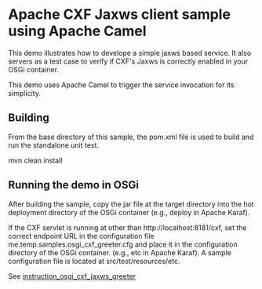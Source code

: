 Apache CXF Jaxws client sample using Apache Camel
=================================================

This demo illustrates how to develope a simple jaxws based
service. It also servers as a test case to verify if CXF's
Jaxws is correctly enabled in your OSGi container.

This demo uses Apache Camel to trigger the service invocation
for its simplicity.

Building
--------
From the base directory of this sample, the pom.xml file
is used to build and run the standalone unit test.

  mvn clean install
  
Running the demo in OSGi
------------------------
After building the sample, copy the jar file at the target
directory into the hot deployment directory of the OSGi
container (e.g., deploy in Apache Karaf).

If the CXF servlet is running at other than http://localhost:8181/cxf,
set the correct endpoint URL in the configuration file 
me.temp.samples.osgi_cxf_greeter.cfg and place it in the configuration 
directory of the OSGi container. (e.g., etc in Apache Karaf). A sample
configuration file is located at src/test/resources/etc.

See
[instruction_osgi_cxf_jaxws_greeter](https://github.com/elakito/testzone/blob/master/samples/instruction_osgi_cxf_jaxws_greeter.txt)
